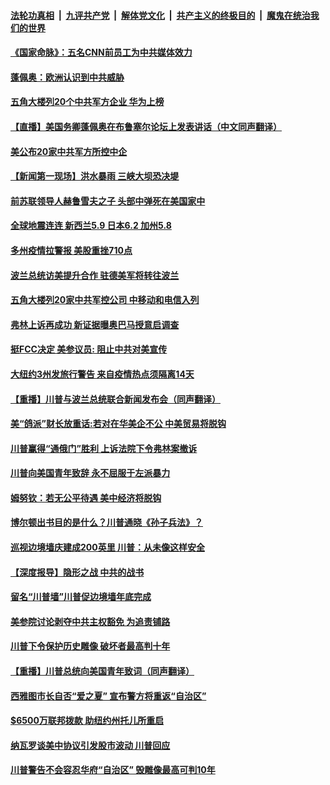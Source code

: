 ####  [法轮功真相](../../../../basic/blob/master/README.md?t=06260131) &nbsp;|&nbsp; [九评共产党](../../../../9ping.md/blob/master/README.md?t=06260131) &nbsp;|&nbsp; [解体党文化](../../../../jtdwh.md/blob/master/README.md?t=06260131)  &nbsp;|&nbsp; [共产主义的终极目的](../../../../gczydzjmd.md/blob/master/README.md?t=06260131) &nbsp;|&nbsp; [魔鬼在统治我们的世界](../../../../mgztzwmdsj.md/blob/master/README.md?t=06260131) 

#### [《国家命脉》：五名CNN前员工为中共媒体效力](../pages/prog203/a102879478.md?t=06260131) 

#### [蓬佩奥：欧洲认识到中共威胁](../pages/prog203/a102879467.md?t=06260131) 

#### [五角大楼列20个中共军方企业 华为上榜](../pages/prog203/a102879457.md?t=06260131) 

#### [【直播】美国务卿蓬佩奥在布鲁塞尔论坛上发表讲话（中文同声翻译）](../pages/prog203/a102879421.md?t=06260131) 

#### [美公布20家中共军方所控中企](../pages/prog203/a102879380.md?t=06260131) 

#### [【新闻第一现场】洪水暴雨 三峡大坝恐决堤](../pages/prog203/a102879129.md?t=06260131) 

#### [前苏联领导人赫鲁雪夫之子 头部中弹死在美国家中](../pages/prog203/a102879126.md?t=06260131) 

#### [全球地震连连 新西兰5.9 日本6.2 加州5.8](../pages/prog203/a102879014.md?t=06260131) 

#### [多州疫情拉警报 美股重挫710点](../pages/prog203/a102878993.md?t=06260131) 

#### [波兰总统访美提升合作 驻德美军将转往波兰](../pages/prog203/a102878841.md?t=06260131) 

#### [五角大楼列20家中共军控公司 中移动和电信入列](../pages/prog203/a102878904.md?t=06260131) 

#### [弗林上诉再成功 新证据曝奥巴马授意启调查](../pages/prog203/a102878839.md?t=06260131) 

#### [挺FCC决定 美参议员: 阻止中共对美宣传](../pages/prog203/a102878781.md?t=06260131) 

#### [大纽约3州发旅行警告 来自疫情热点须隔离14天](../pages/prog203/a102878731.md?t=06260131) 

#### [【重播】川普与波兰总统联合新闻发布会（同声翻译）](../pages/prog203/a102878702.md?t=06260131) 

#### [美“鸽派”财长放重话:若对在华美企不公 中美贸易将脱钩](../pages/prog203/a102878670.md?t=06260131) 

#### [川普赢得“通俄门”胜利 上诉法院下令弗林案撤诉](../pages/prog203/a102878675.md?t=06260131) 

#### [川普向美国青年致辞 永不屈服于左派暴力](../pages/prog203/a102878604.md?t=06260131) 

#### [姆努钦：若无公平待遇 美中经济将脱钩](../pages/prog203/a102878602.md?t=06260131) 

#### [博尔顿出书目的是什么？川普通晓《孙子兵法》？](../pages/prog203/a102878410.md?t=06260131) 

#### [巡视边境墙庆建成200英里 川普：从未像这样安全](../pages/prog203/a102878129.md?t=06260131) 

#### [【深度报导】隐形之战 中共的战书](../pages/prog203/a102875967.md?t=06260131) 

#### [留名“川普墙”川普促边境墙年底完成](../pages/prog203/a102878110.md?t=06260131) 

#### [美参院讨论剥夺中共主权豁免 为追责铺路](../pages/prog203/a102878093.md?t=06260131) 

#### [川普下令保护历史雕像 破坏者最高判十年](../pages/prog203/a102878071.md?t=06260131) 

#### [【重播】川普总统向美国青年致词（同声翻译）](../pages/prog203/a102878068.md?t=06260131) 

#### [西雅图市长自否“爱之夏” 宣布警方将重返“自治区”](../pages/prog203/a102878019.md?t=06260131) 

#### [$6500万联邦拨款 助纽约州托儿所重启](../pages/prog203/a102878013.md?t=06260131) 

#### [纳瓦罗谈美中协议引发股市波动 川普回应](../pages/prog203/a102877902.md?t=06260131) 

#### [川普警告不会容忍华府“自治区” 毁雕像最高可判10年](../pages/prog203/a102877915.md?t=06260131) 

